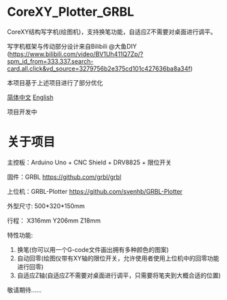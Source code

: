 # CoreXY_Plotter_GRBL
CoreXY结构写字机(绘图机)，支持换笔功能，自适应Z不需要对桌面进行调平。

写字机框架与传动部分设计来自Bilibili @大鱼DIY (https://www.bilibili.com/video/BV1Uh411Q7Zp/?spm_id_from=333.337.search-card.all.click&vd_source=3279756b2e375cd101c427636ba8a34f)

本项目基于上述项目进行了部分优化



 [简体中文](README.md)				[English](README_en.md)



项目开发中



# 关于项目

主控板：Arduino Uno + CNC Shield + DRV8825 + 限位开关

固件：GRBL  https://github.com/grbl/grbl

上位机：GRBL-Plotter  https://github.com/svenhb/GRBL-Plotter



外型尺寸: 500\*320\*150mm

行程： X316mm Y206mm Z18mm



特性功能:

1. 换笔(你可以用一个G-code文件画出拥有多种颜色的图案)
2. 自动回零(绘图仪带有XY轴的限位开关，允许使用者使用上位机中的回零功能进行回零)
3. 自适应Z轴(自适应Z不需要对桌面进行调平，只需要将笔夹到大概合适的位置)



敬请期待......

